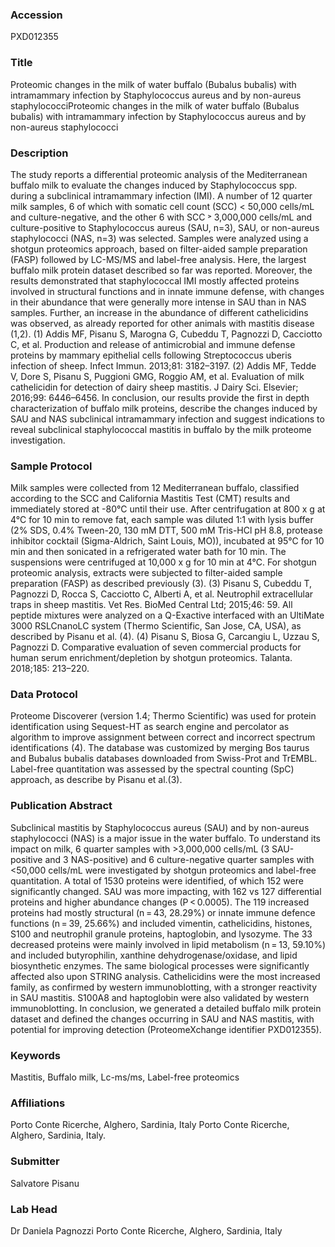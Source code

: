 ### Accession
PXD012355

### Title
Proteomic changes in the milk of water buffalo (Bubalus bubalis) with intramammary infection by Staphylococcus aureus and by non-aureus staphylococciProteomic changes in the milk of water buffalo (Bubalus bubalis) with intramammary infection by Staphylococcus aureus and by non-aureus staphylococci

### Description
The study reports a differential proteomic analysis of the Mediterranean buffalo milk to evaluate the changes induced by Staphylococcus spp. during a subclinical intramammary infection (IMI). A number of 12 quarter milk samples, 6 of which with somatic cell count (SCC) < 50,000 cells/mL and culture-negative, and the other 6 with SCC ˃ 3,000,000 cells/mL and culture-positive to Staphylococcus aureus (SAU, n=3), SAU, or non-aureus staphylococci (NAS, n=3) was selected. Samples were analyzed using a shotgun proteomics approach, based on filter-aided sample preparation (FASP) followed by LC-MS/MS and label-free analysis. Here, the largest buffalo milk protein dataset described so far was reported. Moreover, the results demonstrated that staphylococcal IMI mostly affected proteins involved in structural functions and in innate immune defense, with changes in their abundance that were generally more intense in SAU than in NAS samples. Further, an increase in the abundance of different cathelicidins was observed, as already reported for other animals with mastitis disease (1,2). (1) Addis MF, Pisanu S, Marogna G, Cubeddu T, Pagnozzi D, Cacciotto C, et al. Production and release of antimicrobial and immune defense proteins by mammary epithelial cells following Streptococcus uberis infection of sheep. Infect Immun. 2013;81: 3182–3197. (2) Addis MF, Tedde V, Dore S, Pisanu S, Puggioni GMG, Roggio AM, et al. Evaluation of milk cathelicidin for detection of dairy sheep mastitis. J Dairy Sci. Elsevier; 2016;99: 6446–6456.  In conclusion, our results provide the first in depth characterization of buffalo milk proteins, describe the changes induced by SAU and NAS subclinical intramammary infection and suggest indications to reveal subclinical staphylococcal mastitis in buffalo by the milk proteome investigation.

### Sample Protocol
Milk samples were collected from 12 Mediterranean buffalo, classified according to the SCC and California Mastitis Test (CMT) results and immediately stored at -80°C until their use. After centrifugation at 800 x g at 4°C for 10 min to remove fat, each sample was diluted 1:1 with lysis buffer (2% SDS, 0.4% Tween-20, 130 mM DTT, 500 mM Tris-HCl pH 8.8, protease inhibitor cocktail (Sigma-Aldrich, Saint Louis, MO)), incubated at 95°C for 10 min and then sonicated in a refrigerated water bath for 10 min. The suspensions were centrifuged at 10,000 x g for 10 min at 4°C. For shotgun proteomic analysis, extracts were subjected to filter-aided sample preparation (FASP) as described previously (3). (3) Pisanu S, Cubeddu T, Pagnozzi D, Rocca S, Cacciotto C, Alberti A, et al. Neutrophil extracellular traps in sheep mastitis. Vet Res. BioMed Central Ltd; 2015;46: 59. All peptide mixtures were analyzed on a Q-Exactive interfaced with an UltiMate 3000 RSLCnanoLC system (Thermo Scientific, San Jose, CA, USA), as described by Pisanu et al. (4). (4) Pisanu S, Biosa G, Carcangiu L, Uzzau S, Pagnozzi D. Comparative evaluation of seven commercial products for human serum enrichment/depletion by shotgun proteomics. Talanta. 2018;185: 213–220.

### Data Protocol
Proteome Discoverer (version 1.4; Thermo Scientific) was used for protein identification using Sequest-HT as search engine and percolator as algorithm to improve assignment between correct and incorrect spectrum identifications (4). The database was customized by merging Bos taurus and Bubalus bubalis databases downloaded from Swiss-Prot and TrEMBL. Label-free quantitation was assessed by the spectral counting (SpC) approach, as describe by Pisanu et al.(3).

### Publication Abstract
Subclinical mastitis by Staphylococcus aureus (SAU) and by non-aureus staphylococci (NAS) is a major issue in the water buffalo. To understand its impact on milk, 6 quarter samples with &gt;3,000,000 cells/mL (3 SAU-positive and 3 NAS-positive) and 6 culture-negative quarter samples with &lt;50,000 cells/mL were investigated by shotgun proteomics and label-free quantitation. A total of 1530 proteins were identified, of which 152 were significantly changed. SAU was more impacting, with 162 vs 127 differential proteins and higher abundance changes (P&#x2009;&lt;&#x2009;0.0005). The 119 increased proteins had mostly structural (n&#x2009;=&#x2009;43, 28.29%) or innate immune defence functions (n&#x2009;=&#x2009;39, 25.66%) and included vimentin, cathelicidins, histones, S100 and neutrophil granule proteins, haptoglobin, and lysozyme. The 33 decreased proteins were mainly involved in lipid metabolism (n&#x2009;=&#x2009;13, 59.10%) and included butyrophilin, xanthine dehydrogenase/oxidase, and lipid biosynthetic enzymes. The same biological processes were significantly affected also upon STRING analysis. Cathelicidins were the most increased family, as confirmed by western immunoblotting, with a stronger reactivity in SAU mastitis. S100A8 and haptoglobin were also validated by western immunoblotting. In conclusion, we generated a detailed buffalo milk protein dataset and defined the changes occurring in SAU and NAS mastitis, with potential for improving detection (ProteomeXchange identifier PXD012355).

### Keywords
Mastitis, Buffalo milk, Lc-ms/ms, Label-free proteomics

### Affiliations
Porto Conte Ricerche, Alghero, Sardinia, Italy
Porto Conte Ricerche,
Alghero, Sardinia, Italy.

### Submitter
Salvatore Pisanu

### Lab Head
Dr Daniela Pagnozzi
Porto Conte Ricerche, Alghero, Sardinia, Italy


